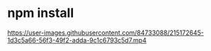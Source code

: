 # npm install
https://user-images.githubusercontent.com/84733088/215172645-1d3c5a66-56f3-49f2-adda-9c1c6793c5d7.mp4

